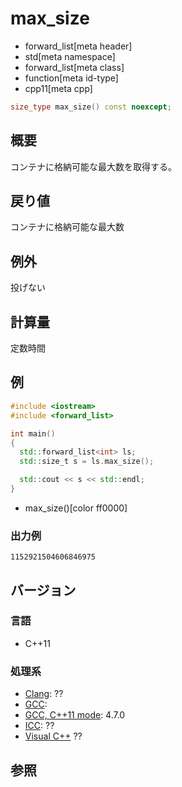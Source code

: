 # max_size
* forward_list[meta header]
* std[meta namespace]
* forward_list[meta class]
* function[meta id-type]
* cpp11[meta cpp]

```cpp
size_type max_size() const noexcept;
```

## 概要
コンテナに格納可能な最大数を取得する。


## 戻り値
コンテナに格納可能な最大数


## 例外
投げない


## 計算量
定数時間


## 例
```cpp example
#include <iostream>
#include <forward_list>

int main()
{
  std::forward_list<int> ls;
  std::size_t s = ls.max_size();

  std::cout << s << std::endl;
}
```
* max_size()[color ff0000]


### 出力例
```
1152921504606846975
```

## バージョン
### 言語
- C++11

### 処理系
- [Clang](/implementation.md#clang): ??
- [GCC](/implementation.md#gcc): 
- [GCC, C++11 mode](/implementation.md#gcc): 4.7.0
- [ICC](/implementation.md#icc): ??
- [Visual C++](/implementation.md#visual_cpp) ??


## 参照


